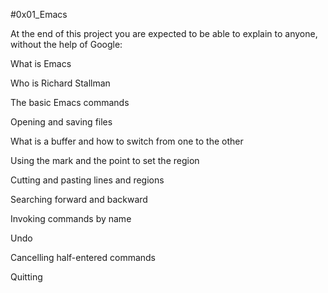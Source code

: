 #0x01_Emacs

At the end of this project you are expected to be able to explain to anyone, without the help of Google:

What is Emacs

Who is Richard Stallman

The basic Emacs commands

Opening and saving files

What is a buffer and how to switch from one to the other

Using the mark and the point to set the region

Cutting and pasting lines and regions

Searching forward and backward

Invoking commands by name

Undo

Cancelling half-entered commands

Quitting
